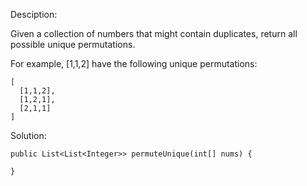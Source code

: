 Desciption:

Given a collection of numbers that might contain duplicates, return all possible unique permutations.

For example,
[1,1,2] have the following unique permutations:

```
[
  [1,1,2],
  [1,2,1],
  [2,1,1]
]
```

Solution:

```
public List<List<Integer>> permuteUnique(int[] nums) {
 
}
```
